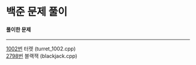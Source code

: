 # 백준 문제 풀이

#### 풀이한 문제

---

[1002번](https://www.acmicpc.net/problem/1002 "1002번") 터렛 (turret_1002.cpp)<br>
[2798번](https://www.acmicpc.net/problem/2798 "2798번") 블랙잭 (blackjack.cpp)<br>
